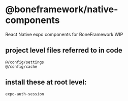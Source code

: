 # @boneframework/native-components
React Native expo components for BoneFramework WIP
## project level files referred to in code
```
@/config/settings
@/config/cache
```
## install these at root level:
```
expo-auth-session
```


